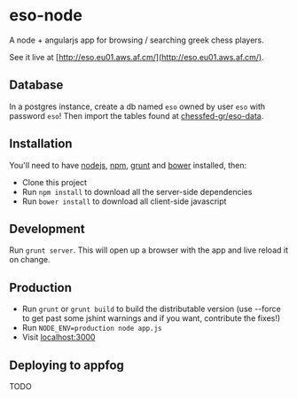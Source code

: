 eso-node
========

A node + angularjs app for browsing / searching greek chess players.

See it live at [http://eso.eu01.aws.af.cm/](http://eso.eu01.aws.af.cm/).


Database
--------

In a postgres instance, create a db named `eso` owned by user `eso` with password `eso`! Then import the tables found at [chessfed-gr/eso-data](http://github.com/chessfed-gr/eso-data).


Installation
------------

You'll need to have [nodejs](http://nodejs.org/), [npm](http://nodejs.org/download/), [grunt](http://gruntjs.com/) and [bower](http://bower.io/) installed, then:

* Clone this project
* Run `npm install` to download all the server-side dependencies
* Run `bower install` to download all client-side javascript


Development
-----------

Run `grunt server`. This will open up a browser with the app and live reload it on change.


Production
----------

* Run `grunt` or `grunt build` to build the distributable version (use --force to get past some jshint warnings and if you want, contribute the fixes!)
* Run `NODE_ENV=production node app.js`
* Visit [localhost:3000](http://localhost:3000)


Deploying to appfog
-------------------

TODO
